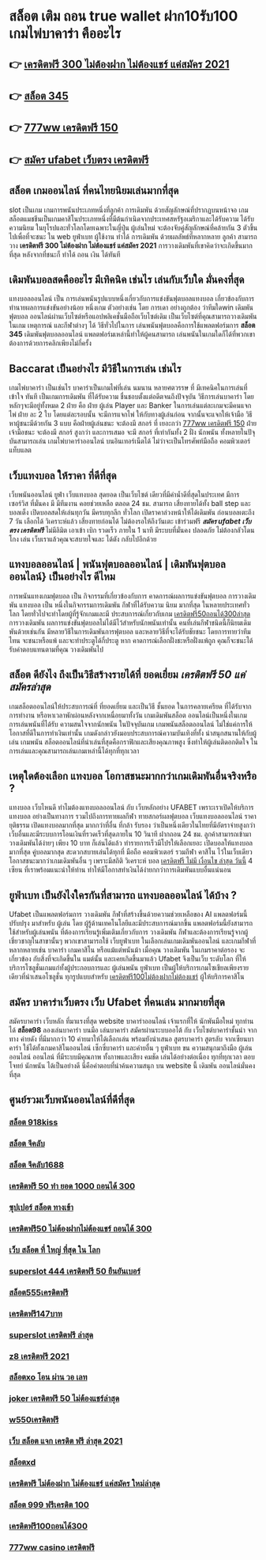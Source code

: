 # สล็อต เติม ถอน true wallet ฝาก10รับ100  เกมไพ่บาคาร่า คืออะไร  

## 👉 [เครดิตฟรี 300 ไม่ต้องฝาก ไม่ต้องแชร์ แค่สมัคร 2021](https://www.ufaeat.com/)
## 👉 [สล็อต 345](https://www.ufaeat.com/ทางเข้ายูฟ่าเบท-ufabet/)
## 👉 [777ww เครดิตฟรี 150](https://www.ufaeat.com/ufabet-master-login/)
## 👉 [สมัคร ufabet เว็บตรง เครดิตฟรี](https://www.ufaeat.com/regis-ufabet-master-free/)

## สล็อต เกมออนไลน์ ที่คนไทยนิยมเล่นมากที่สุด

 slot เป็นเกม  เกมการพนันประเภทหนึ่งที่ลูกค้า  การเดิมพัน ด้วยสัญลักษณ์ที่ปรากฏบนหน้าจอ  เกมสล็อตแมชชีนเป็นเกมคาสิโนประเภทหนึ่งที่มีต้นกำเนิดจากประเทศสหรัฐอเมริกาและได้รับความ  ได้รับความนิยม ในยุโรปและทั่วโลกโดยเฉพาะในญี่ปุ่น  ผู้เล่นใหม่ จะต้องจับคู่สัญลักษณ์ที่คล้ายกัน 3 ตัวขึ้นไปเพื่อที่จะชนะ ใน web ยูฟ่าเบท   ผู้ใช้งาน ทำได้  การเดิมพัน ด้วยผลลัพธ์ที่หลากหลาย ลูกค้า สามารถ วาง **เครดิตฟรี 300 ไม่ต้องฝาก ไม่ต้องแชร์ แค่สมัคร 2021**  การวางเดิมพันที่เขาคิดว่าจะเกิดขึ้นมากที่สุด หลังจากที่ชนะก็ ทำได้ ถอน  เงิน ได้ทันที


##  เดิมพันบอลสดคืออะไร มีเทิคนิค เช่นไร เล่นกับเว็บใด  มั่นคงที่สุด 

 แทงบอลออนไลน์ เป็น การเล่นพนันรูปแบบหนึ่งเกี่ยวกับการแข่งขันฟุตบอลแทงบอล เกี่ยวข้องกับการ ทำนายผลการแข่งขันอย่างน้อย หนึ่งเกม ตัวอย่างเช่น โดย การเดา อย่างถูกต้อง ว่าทีมใดwin  เดิมพันฟุตบอล ออนไลน์ผ่านเว็บไซต์หรือแอปพลิเคชั่นมือถือเว็บไซต์เดิม เป็นเว็บไซต์ที่คุณสามารถวางเดิมพัน ในเกม เหตุการณ์ และกีฬาต่างๆ ได้ วิธีทั่วไปในการ เล่นพนันฟุตบอลคือการใช้แพลตฟอร์มการ **สล็อต 345** เดิมพันฟุตบอลออนไลน์ แพลตฟอร์มเหล่านี้ทำให้ผู้คนสามารถ เล่นพนันในเกมใดก็ได้ที่พวกเขาต้องการด้วยการคลิกเพียงไม่กี่ครั้ง 

##  Baccarat  เป็นอย่างไร  มีวิธีในการเล่น เช่นไร 

 เกมไพ่บาคาร่า  เป็นเช่นไร บาคาร่าเป็นเกมไพ่ที่เล่น นมนาน หลายศตวรรษ  ที่ มีเทคนิคในการเล่นที่เข้าใจ ทันที เป็นเกมการเดิมพัน ที่ได้รับความ ชื่นชอบตั้งแต่อดีตจนถึงปัจจุบัน วิธีการเล่นบาคาร่า โดยหลักๆจะมีอยู่ทั้งหมด 2  ฝ่าย คือ ฝ่าย ผู้เล่น Player และ Banker ในการเล่นแต่ละเกมจะมีคนแจกไพ่  ฝ่าย ละ 2 ใบ โดยแต่ละรอบนั้น จะมีการแจกไพ่ ให้กับทางผู้เล่นก่อน จากนั้นจะแจกให้เจ้ามือ วิธีหาผู้ชนะมีด้วยกัน 3 แบบ คือฝ่ายผู้เล่นชนะ จะต้องมี สกอร์ ที่ เยอะกว่า [777ww เครดิตฟรี 150](https://www.ufaeat.com/regis-ufabet-master-free/) ฝ่ายเจ้ามือชนะ จะต้องมี สกอร์ สูงกว่า  และการเสมอ จะมี สกอร์ ที่เท่ากันทั้ง 2 ฝั่ง  นักพนัน ทั้งหลายในปัจุบันสามารถเล่น  เกมไพ่บาคาร่าออนไลน์  บนอินเทอร์เน็ตได้ ไม่ว่าจะเป็นโทรศัพท์มือถือ คอมพิวเตอร์ แท็บแลต  


## เว็บแทงบอล  ให้ราคา ที่ดีที่สุด  

 เว็บพนันออนไลน์   ยูฟ่า  เว็บแทงบอล  สุดยอด เป็นเว็บไซต์ เดียวที่มีค่าน้ำดีที่สุดในประเทศ มีการ เซอร์วิส ที่มั่นคง มี มีทีมงาน คอยช่วยเหลือ ตลอด 24 ชม.   สามารถ  เสี่ยงทายได้ทั้ง ball step และบอลเต็ง  เปิดบอลสดให้เล่นทุกวัน มีครบทุกลีก ทั่วโลก เปิดราคาล่วงหน้าให้ได้เดิมพัน ก่อนบอลเตะถึง 7 วัน   เลือกได้ วิเคราะห์แล้ว เสี่ยงทายก่อนได้ ไม่ต้องรอให้ถึงวันเตะ  เข้าร่วมฟรี  ***สมัคร ufabet เว็บตรง เครดิตฟรี*** ไม่มีลิมิต   เอาเข้า  เบิก  รวดเร็ว ภายใน 1 นาที มีระบบที่มั่นคง ปลอดภัย ไม่ต้องกลัวโดนโกง เล่น เว็บเราแล้วคุณจะสบายใจและ ได้ตัง กลับไปอีกด้วย

## แทงบอลออนไลน์ | พนันฟุตบอลออนไลน์ | เดิมพันฟุตบอลออนไลน์} เป็นอย่างไร  ดีไหม 

 การพนันแทงเกมฟุตบอล เป็น กิจกรรมที่เกี่ยวข้องกับการ  คาดการณ์ผลการแข่งขันฟุตบอล  การวางเดิมพัน  แทงบอล เป็น หนึ่งในกิจกรรมการเดิมพัน กีฬาที่ได้รับความ นิยม มากที่สุด ในหลายประเทศทั่วโลก โดยทั่วไปจะทำโดยผู้ที่รู้จักเกมและมี ประสบการณ์เกี่ยวกับเกม [เครดิตฟรี50ถอนได้300ล่าสุด](https://www.ufaeat.com/ทางเข้ายูฟ่าเบท-ufabet/)  การวางเดิมพัน ผลการแข่งขันฟุตบอลไม่ได้มีไว้สำหรับนักพนันเท่านั้น คนที่เล่นกีฬาชนิดนี้ก็นิยมเดิมพันด้วยเช่นกัน มีหลายวิธีในการเดิมพันการฟุตบอล และหลายวิธีที่จะได้รับชัยชนะ โดยการทายว่าทีมไทน จะชนะหรือแพ้ และจะทำประตูได้กี่ประตู หาก  คาดการณ์เลือกฝั่งชะหรือฝั่งแพ้ถูก คุณก็จะชนะได้ รับค่าตอบแทนตามที่คุณ วางเดิมพันไป

## สล็อต  ดียังไง ถึงเป็นวิธีสร้างรายได้ที่ ยอดเยี่ยม ***เครดิตฟรี 50 แค่สมัครล่าสุด*** 

 เกมสล็อตออนไลน์ให้ประสบการณ์ที่ ที่ยอดเยี่ยม  และเป็นวิธี ชั้นยอด ในการคลายเครียด ที่ได้รับจาก การทำงาน หรือหาเวลาพักผ่อนหลังจากเหนื่อยมาทั้งวัน  เกมเดิมพันสล็อต ออนไลน์เป็นหนึ่งในเกม การเล่นพนันที่ได้รับ ความสนใจจากนักพนัน ในปัจจุบันเกม เกมพนันสล็อตออนไลน์  ไม่ใช่แค่การให้โอกาสที่ดีในการทำเงินเท่านั้น เกมดังกล่าวยังมอบประสบการณ์ความบันเทิงที่ทั้ง น่าสนุกสนานให้กับผู้เล่น เกมพนัน  สล็อตออนไลน์ที่น่าเล่นที่สุดคือกราฟิกและเสียงคุณภาพสูง ซึ่งทำให้ผู้เล่นติดอกติดใจ ในการเล่นและคุณสามารถเล่นเกมเหล่านี้ได้ทุกที่ทุกเวลา 


##  เหตุใดต้องเลือก แทงบอล โอกาสชนะมากกว่าเกมเดิมพันอื่นจริงหรือ ?

แทงบอล เว็บไหนดี ทำไมต้องแทงบอลออนไลน์ กับ  เว็บหลักอย่าง UFABET เพราะเราเปิดให้บริการ แทงบอล อย่างเป็นทางการ รวมไปถึงการทายผลกีฬา ทายสกอร์ผลฟุตบอล เว็บแทงบอลออนไลน์  ราคายุติธรรม เปิดแทงบอลมากที่สุด มากกว่าที่อื่น ที่กล้า รับรอง ว่าเป็นหนึ่งเดียวในไทยที่มีอัตราจ่ายสูงกว่าเว็บอื่นและมีระบบการโอนเงินที่รวดเร็วที่สุดภายใน 10 วินาที ฝากถอน 24 ชม. ลูกค้าสามารถเข้ามาวางเดิมพันได้ง่ายๆ เพียง 10 บาท ก็เล่นได้แล้ว ทำรายการเร็วมีโปรให้เลือกเยอะ เปิดบอลให้แทงบอลมากที่สุด คู่บอลมากสุด  สะดวกสบายเล่นได้ทุกที่ มือถือ คอมพิวเตอร์ รวมกีฬา คาสิโน ไว้ในเว็บเดียว โอกาสชนะมากว่าเกมเดิมพันอื่น ๆ เพราะมีสถิติ วิเคราะห์ บอล [เครดิตฟรี ไม่มี เงื่อนไข ล่าสุด วันนี้](https://www.ufaeat.com/register/) 4 เซียน ที่เราพร้อมแนะนำให้ท่าน ทำให้มีโอกาสทำเงินได้ง่ายกกว่าการเดิมพันแบบอื่นแน่นอน


## ยูฟ่าเบท เป็นยังไงใครกันที่สามารถ แทงบอลออนไลน์  ได้บ้าง ?

Ufabet เป็นแพลตฟอร์มการ วางเดิมพัน กีฬาที่สร้างขึ้นด้วยความช่วยเหลือของ AI แพลตฟอร์มนี้ปรับปรุง มาสำหรับ ผู้เล่น โดย ผู้รู้ด้านเทคโนโลยีและมีประสบการณ์มากขึ้น แพลตฟอร์มนี้ยังสามารถใช้สำหรับผู้เล่นพนัน ที่ต้องการเรียนรู้เพิ่มเติมเกี่ยวกับการ วางเดิมพัน กีฬาและต้องการเรียนรู้จากผู้เชี่ยวชาญในสาขานั้นๆ พวกเขาสามารถใช้  เว็บยูฟ่าเบท ในเลือกเล่นเกมเดิมพันออนไลน์ และเกมกีฬาที่ หลากหลายเช่น บาคาร่า เกมคาสิโน หรือแม้แต่พนันม้า เมื่อคุณ วางเดิมพัน ในเกมราคาต่อรอง จะเกี่ยวข้อง กับสิ่งที่จะเกิดขึ้นใน แมต์นั้น และเคยเกิดขึ้นมาแล้ว Ufabet  จึงเป็นเว็บ ระดับโลก ที่ให้บริการโซลูชั่นเกมแก่ทั้งผู้ประกอบการและ ผู้เล่นพนัน ยูฟ่าเบท เป็นผู้ให้บริการเกมโซเชียลเพียงรายเดียวที่นำเสนอโซลูชั่น ทุกรูปแบบสำหรับ [เครดิตฟรี100ไม่ต้องฝากไม่ต้องแชร์](https://www.ufaeat.com/register/) ผู้ให้บริการคาสิโน 

## สมัคร บาคาร่าเว็บตรง  เว็บ Ufabet ที่คนเล่น มากมายที่สุด 

สมัครบาคาร่า เว็บหลัก   ที่มาแรงที่สุด  website  บาคาร่าออนไลน์ เจ้าแรกที่ให้  นักพันมือใหม่  ทุกท่านได้ **สล็อต98**  ลองเล่นบาคาร่า บนมือ เล่นบาคาร่า สมัครผ่านระบบออโต้  กับ  เว็บไซต์บาคาร่าชั้นนำ   จากทาง ค่ายดัง ที่มีมากกว่า 10 ค่ายมาให้ได้เลือกเล่น พร้อมยังนำเสนอ สูตรบาคาร่า  สูตรลับ  จากเซียนบาคาร่า ใช้ได้ทั้งเกมคาสิโนออนไลน์ เซ็กซี่บาคาร่า และค่ายอื่น ๆ ยูฟ่าเบท  ขน ความสนุกมาถึงมือ  ผู้เล่นออนไลน์  ออนไลน์ ที่มีระบบมีคุณภาพ ทั้งภาพและเสียง คมชัด เล่นได้อย่างต่อเนื่อง ทุกที่ทุกเวลา  ตอบโจทย์ นักพนัน  ได้เป็นอย่างดี นี่คือคำตอบที่น่าค้นความสนุก บน  website นี้ เดิมพัน ออนไลน์มั่นคงที่สุด

## ศูนย์รวมเว็บพนันออนไลน์ที่ดีที่สุด

### [สล็อต 918kiss](https://atom.io/themes/ทางเข้า%20ufaeat%20สล็อตroyal%20008%20สล็อต%20เว็บตรง%20100%)
### [สล็อต จีคลับ](https://atom.io/themes/ทางเข้า%20ufaeat%20ซุปเปอร์%20สล็อต%20008%20สล็อต%20เว็บตรง%20100%)
### [สล็อต จีคลับ1688](https://atom.io/themes/ทางเข้า%20ufaeat%20สล็อตxo%20888%20เครดิตฟรี%20008%20สล็อต%20เว็บตรง%20100%)
### [เครดิตฟรี 50 ทํา ยอด 1000 ถอนได้ 300](https://atom.io/themes/ทางเข้า%20ufaeat%20y9%20สล็อต%20008%20สล็อต%20เว็บตรง%20100%)
### [ซุปเปอร์ สล็อต ทางเข้า](https://atom.io/themes/ทางเข้า%20ufaeat%20สล็อต%20เครดิตฟรี%20ไม่ต้องฝากก่อน%20ไม่ต้องแชร์%20ยืนยันเบอร์โทรศัพท์%20ล่าสุด%202021%20008%20สล็อต%20เว็บตรง%20100%)
### [เครดิตฟรี50 ไม่ต้องฝากไม่ต้องแชร์ ถอนได้ 300](https://atom.io/themes/ทางเข้า%20ufaeat%20คิง%20สล็อต%20008%20สล็อต%20เว็บตรง%20100%)
### [เว็บ สล็อต ที่ ใหญ่ ที่สุด ใน โลก](https://atom.io/themes/ทางเข้า%20ufaeat%20panda%20777เครดิตฟรี%20100%20008%20สล็อต%20เว็บตรง%20100%)
### [superslot 444 เครดิตฟรี 50 ยืนยันเบอร์](https://atom.io/themes/ทางเข้า%20ufaeat%20สล็อต%20ค่าย%20ไหน%20แตก%20ง่าย%202021%20008%20สล็อต%20เว็บตรง%20100%)
### [สล็อต555เครดิตฟรี](https://atom.io/themes/ทางเข้า%20ufaeat%20สล็อต888%20โอน%20ผ่าน%20วอ%20เลท%20ไม่มีขั้นต่ํา%20008%20สล็อต%20เว็บตรง%20100%)
### [เครดิตฟรี147บาท](https://atom.io/themes/ทางเข้า%20ufaeat%20สล็อต918kiss%20008%20สล็อต%20เว็บตรง%20100%)
### [superslot เครดิตฟรี ล่าสุด](https://atom.io/themes/ทางเข้า%20ufaeat%20pg%20slot%20เครดิตฟรี%2050%20008%20สล็อต%20เว็บตรง%20100%)
### [z8 เครดิตฟรี 2021](https://atom.io/themes/ทางเข้า%20ufaeat%20pg%20เครดิตฟรี%2050ล่าสุด%20008%20สล็อต%20เว็บตรง%20100%)
### [สล็อตxo โอน ผ่าน วอ เลท](https://atom.io/themes/ทางเข้า%20ufaeat%20879สล็อต%20008%20สล็อต%20เว็บตรง%20100%)
### [joker เครดิตฟรี 50 ไม่ต้องแชร์ล่าสุด](https://atom.io/themes/ทางเข้า%20ufaeat%20xo%20สล็อต%20008%20สล็อต%20เว็บตรง%20100%)
### [w550เครดิตฟรี](https://atom.io/themes/ทางเข้า%20ufaeat%20superlot999%20เครดิตฟรี50%20008%20สล็อต%20เว็บตรง%20100%)
### [เว็บ สล็อต แจก เครดิต ฟรี ล่าสุด 2021](https://atom.io/themes/ทางเข้า%20ufaeat%20บาคาร่า%20สล็อต%20008%20สล็อต%20เว็บตรง%20100%)
### [สล็อตxd](https://atom.io/themes/ทางเข้า%20ufaeat%20สล็อต8888%20008%20สล็อต%20เว็บตรง%20100%)
### [เครดิตฟรี ไม่ต้องฝาก ไม่ต้องแชร์ แค่สมัคร ใหม่ล่าสุด](https://atom.io/themes/ทางเข้า%20ufaeat%20สล็อต%20789%20เว็บตรง%20008%20สล็อต%20เว็บตรง%20100%)
### [สล็อต 999 ฟรีเครดิต 100](https://atom.io/themes/ทางเข้า%20ufaeat%20mafiaเครดิตฟรี50%20ล่าสุด%202564%20008%20สล็อต%20เว็บตรง%20100%)
### [เครดิตฟรี100ถอนได้300](https://atom.io/themes/ทางเข้า%20ufaeat%20สมัครufabet%20ฟรีเครดิต%20008%20สล็อต%20เว็บตรง%20100%)
### [777ww casino เครดิตฟรี](https://atom.io/themes/ทางเข้า%20ufaeat%20winner99%20เครดิตฟรี%20008%20สล็อต%20เว็บตรง%20100%)